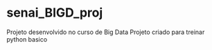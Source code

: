 # senai_BIGD_proj
Projeto desenvolvido no curso de Big Data 
Projeto criado para treinar python basico


